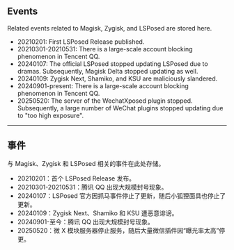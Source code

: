 ## Events

Related events related to Magisk, Zygisk, and LSPosed are stored here. 

- 20210201: First LSPosed Release published. 
- 20210301-20210531: There is a large-scale account blocking phenomenon in Tencent QQ. 
- 20240107: The official LSPosed stopped updating LSPosed due to dramas. Subsequently, Magisk Delta stopped updating as well. 
- 20240109: Zygisk Next, Shamiko, and KSU are maliciously slandered. 
- 20240901-present: There is a large-scale account blocking phenomenon in Tencent QQ. 
- 20250520: The server of the WechatXposed plugin stopped. Subsequently, a large number of WeChat plugins stopped updating due to "too high exposure". 

---

## 事件

与 Magisk、Zygisk 和 LSPosed 相关的事件在此处存储。

- 20210201：首个 LSPosed Release 发布。
- 20210301-20210531：腾讯 QQ 出现大规模封号现象。
- 20240107：LSPosed 官方因抓马事件停止了更新，随后小狐狸面具也停止了更新。
- 20240109：Zygisk Next、Shamiko 和 KSU 遭恶意诽谤。
- 20240901-至今：腾讯 QQ 出现大规模封号现象。
- 20250520：微 X 模块服务器停止服务，随后大量微信插件因“曝光率太高”停更。
